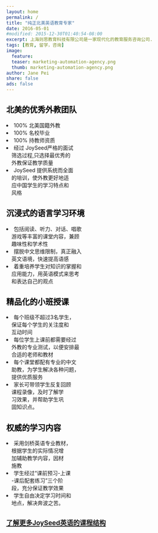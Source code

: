 ```yaml
---
layout: home
permalink: /
title: "纯正北美英语教育专家"
date: 2016-05-01
#modified: 2015-12-30T01:40:54-08:00
excerpt: 上海则思教育科技有限公司是一家现代化的教育服务咨询公司.
tags: [教育, 留学，咨询]
image:
  feature:
  teaser: marketing-automation-agency.png
  thumb: marketing-automation-agency.png
author: Jane Pei
share: false
ads: false
---
```

<!--h1 class="strapline" >上海则思教育是一家现代化的教育发展和咨询服务公司</h1-->
<div id="main_titles" class="tiles">
  <div class="tile">
    <!--img src="images/kids-009.jpg" width="90%" height="90%" style="horizental-align: middle"-->
    <h2 class="post-title" style="color: #000000">北美的优秀外教团队</h2>
    <p class="post-excerpt" style="color: ##0000FF">
    <li>100% 北美国籍外教</li>
    <li>100% 名校毕业</li>
    <li>100% 持教师资质</li>
    <li>经过 JoySeed严格的面试              <br/>
    &emsp;筛选过程,只选择最优秀的           <br/>
    &emsp;外教保证教学质量                  </li>
    <li>JoySeed 提供系统而全面              <br/>
    &emsp;的培训，使外教更好地适            <br/>
    &emsp;应中国学生的学习特点和            <br/>
    &emsp;风格                              </li></p>
  </div>
  <div class="tile">
    <!--img src="images/kids-009.jpg" width="90%" height="90%" style="horizental-align: middle"-->
    <h2 class="post-title" style="color: #000000">沉浸式的语言学习环境</h2>
    <p class="post-excerpt" style="color: ##0000FF">
    <li>包括阅读、听力、对话、唱歌           <br/>
    &emsp;游戏等丰富的课堂内容，兼顾         <br/>
    &emsp;趣味性和学术性                     </li>
    <li>摆脱中文思维限制，真正融入           <br/>
    &emsp;英文语境，快速提高语感             </li>
    <li>着重培养学生对知识的掌握和           <br/>
    &emsp;应用能力，用英语模式来思考         <br/>
    &emsp;和表达自己的观点                 </li></p>
  </div>
  <div class="tile">
    <h2 class="post-title" style="color: #000000">精品化的小班授课</h2>
    <p class="post-excerpt" style="color: ##0000FF">
    <li>每个班级不超过3名学生，     <br/>
    &emsp;保证每个学生的关注度和    <br/>
    &emsp;互动时间                  </li>
    <li>每位学生上课前都需要经过        <br/>
    &emsp;外教的专业测试，以便安排最    <br/>
    &emsp;合适的老师和教材              </li>
    <li>每个课堂都配有专业的中文        <br/>
    &emsp;助教，为学生解决各种问题，    <br/>
    &emsp;提供优质服务                  </li>
    <li>家长可带领学生反复回顾    <br/>
    &emsp;课程录像，及时了解学    <br/>
    &emsp;习效果，并帮助学生巩    <br/>
    &emsp;固知识点。              </li></p>
  </div>
  <div class="tile">
    <h2 class="post-title" style="color: #000000">权威的学习内容</h2>
    <p class="post-excerpt" style="color: ##0000FF">
    <li>采用剑桥英语专业教材，    <br/>
    &emsp;根据学生的实际情况增    <br/>
    &emsp;加辅助教学内容，因材    <br/>
    &emsp;施教</li>
    <li>学生经过“课前预习-上课    <br/>
    &emsp;-课后配套练习”三个阶    <br/>
    &emsp;段，充分保证教学效果    </li>
    <li>学生自由决定学习时间和    <br/>
    &emsp;地点，解决奔波之苦。    </li></p>
  </div>
  <div class="tile">
    <a href="{{ site.url }}/value-prop/"><h2 id="learn" class="post-title animated infinite pulse" style="color: #00BFF; text-decoration: underline font: 华文细黑"><small>了解更多JoySeed英语的课程结构</small></h2></a>
  </div>
</div>

